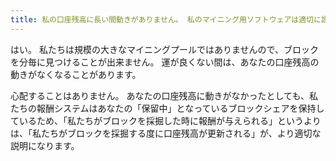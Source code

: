 ```yaml
---
title: 私の口座残高に長い間動きがありません。 私のマイニング用ソフトウェアは適切に設定されていますでしょうか。
---
```


はい。 私たちは規模の大きなマイニングプールではありませんので、ブロックを分毎に見つけることが出来ません。 運が良くない間は、あなたの口座残高の動きがなくなることがあります。

心配することはありません。 あなたの口座残高に動きがなかったとしても、私たちの報酬システムはあなたの「保留中」となっているブロックシェアを保持しているため、「私たちがブロックを採掘した時に報酬が与えられる」というよりは、「私たちがブロックを採掘する度に口座残高が更新される」が、より適切な説明になります。